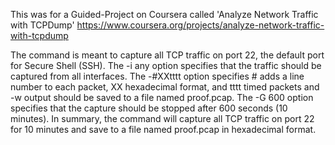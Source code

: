 This was for a Guided-Project on Coursera called 'Analyze Network Traffic with TCPDump' https://www.coursera.org/projects/analyze-network-traffic-with-tcpdump

The command is meant to capture all TCP traffic on port 22, the default port for Secure Shell (SSH). The -i any option specifies that the traffic should be captured from all interfaces. 
The -#XXtttt option specifies # adds a line number to each packet, XX hexadecimal format, and tttt timed packets and -w output should be saved to a file named proof.pcap. 
The -G 600 option specifies that the capture should be stopped after 600 seconds (10 minutes). 
In summary, the command will capture all TCP traffic on port 22 for 10 minutes and save to a file named proof.pcap in hexadecimal format.
